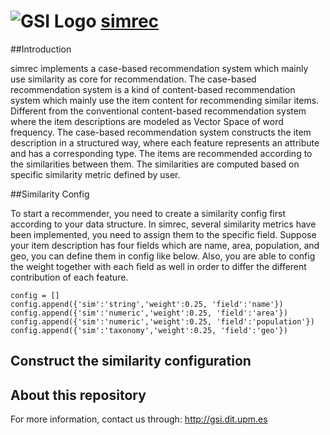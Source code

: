 ![GSI Logo](http://gsi.dit.upm.es/templates/jgsi/images/logo.png)
[simrec](http://gsi.dit.upm.es)
==================================

##Introduction

simrec implements a case-based recommendation system which mainly use similarity as core for
recommendation. The case-based recommendation system is a kind of content-based recommendation system which
mainly use the item content for recommending similar items. Different from the conventional 
content-based recommendation system where the item descriptions are modeled as Vector Space of 
word frequency. The case-based recommendation system constructs the item description in a structured
way, where each feature represents an attribute and has a corresponding type. The items are recommended 
according to the similarities between them. The similarities are computed based on specific similarity metric 
defined by user.

##Similarity Config

To start a recommender, you need to create a similarity config first according to your data
structure. In simrec, several similarity metrics have been implemented, you need to assign them to the specific field.
Suppose your item description has four fields which are name, area, population, and geo, you can define them in config
like below. Also, you are able to config the weight together with each field as well in order to
differ the different contribution of each feature.
```
config = []
config.append({'sim':'string','weight':0.25, 'field':'name'})
config.append({'sim':'numeric','weight':0.25, 'field':'area'})
config.append({'sim':'numeric','weight':0.25, 'field':'population'})
config.append({'sim':'taxonomy','weight':0.25, 'field':'geo'})
```


## Construct the similarity configuration



About this repository
------------------------------
For more information, contact us through: http://gsi.dit.upm.es
